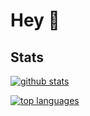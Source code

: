 # Hey :wave:
 <!---todo--->

## Stats
[![github stats](https://github-readme-stats.vercel.app/api?username=sudo-nautilus&show_icons=true&theme=radical&count_private=true)](https://github.com/sudo-nautilus)

[![top languages](https://github-readme-stats.vercel.app/api/top-langs/?username=sudo-nautilus&show_icons=true&theme=radical&layout=compact)](https://github.com/sudo-nautilus)
